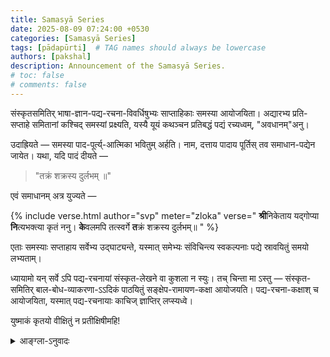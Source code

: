 ```yaml
---
title: Samasyā Series
date: 2025-08-09 07:24:00 +0530
categories: [Samasyā Series]
tags: [pādapūrti]  # TAG names should always be lowercase
authors: [pakshal]
description: Announcement of the Samasyā Series.
# toc: false
# comments: false
---
```



संस्कृतसमितिर् भाषा-ज्ञान-पद्य-रचना-विवर्धिषुभ्यः साप्ताहिकाः समस्या आयोजयिता। अद्यारभ्य प्रति-सप्ताहे समितानां कश्चिद् समस्यां प्रक्ष्यति, यस्यै यूयं कथञ्चन प्रतिबद्धं पद्यं रच्यध्वम्, "अवधानम्"अनु।

उदाह्रियते — समस्या पाद-पूर्त्य्-आत्मिका  भवितुम् अर्हति। नाम, दत्ताय पादाय पूर्तिस् तव समाधान-पद्येन जायेत। यथा, यदि पादं दीयते —

> "तक्रं शक्रस्य दुर्लभम् ॥"

एवं समाधानम् अत्र युज्यते —

{% include verse.html
   author="svp"
   meter="zloka"
   verse="
    <strong>श्री</strong>निकेताय यद्गोप्या
    <strong>नि</strong>त्यभक्त्या कृतं ननु।
    <strong>के</strong>वलमपि तत्स्वर्गे
    <strong>त</strong>क्रं शक्रस्य दुर्लभम्॥
   "
%}

एताः समस्याः सप्ताहाय सर्वेभ्य उद्घाट्यन्ते, यस्मात् समेभ्यः संविचिन्त्य स्वकल्पनाः पद्ये स्रावयितुं समयो लभ्यताम्।

ध्यायामो यन् सर्वे ऽपि पद्य-रचनायां संस्कृत-लेखने वा कुशला न स्युः।  तच् चिन्ता मा ऽस्तु — संस्कृत-समितिर् बाल-बोध-व्याकरणा-ऽऽदिकं पाठयितुं सङ्क्षेप-रामायण-कक्षा आयोजयति। पद्य-रचना-कक्षाश् च आयोजयिता, यस्मात् पद्य-रचनायाः काचिज् ज्ञाप्तिर् लप्स्यध्वे।

युष्माकं कृतयो वीक्षितुं न प्रतीक्षिषीमहि!

<details>
  <summary>आङ्ग्ला-ऽनुवादः</summary>

<div markdown="1">


Hello everyone,
Saṃskṛta Samiti is organizing weekly challenges for those who want to boost their knowledge and skill in verse composition.
Every week starting from today, one of the Samiti members will post a challenge, where you will have to compose verses that satisfy a particular constraint, similar to avadhāna.

For instance, a challenge can be to solve the given pādapūrti. ie. your verse should end with the given pāda, say

तक्रं शक्रस्य दुर्लभम् ॥
(The śakra / indra finds it difficult to get buttermilk.)

A valid solution to the above pādapūrti is:


> <strong>श्री</strong>निकेताय यद्गोप्या
> <strong>नि</strong>त्यभक्त्या कृतं ननु।
> <strong>के</strong>वलमपि तत्स्वर्गे
> <strong>त</strong>क्रं शक्रस्य दुर्लभम्॥
   
(The buttermilk made by gopī for Kṛṣṇa is not available to even indra in heaven.)
~ Credits: @Sree Varshini V P

(Note: The above was only an example. This week's challenge is in the next msg.)

These challenges will be open to all for a week, so that everybody can get sufficient time to brainstorm and pour their creativity in their verse.

We understand that not all are very comfortable with composing verses, or even writing in Saṃskṛta.
But fret not, we've got you covered!
Saṃskṛta Samiti is already conducting weekly Grammar with Saṅkṣepa Rāmāyaṇa classes and is also going to conduct verse composition sessions soon, where you can gain basic knowledge to compose verses.

Can't wait to see all the amazing creations you make...

</div>

</details>
